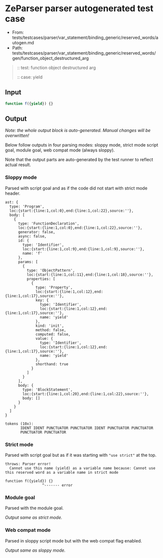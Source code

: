 # ZeParser parser autogenerated test case

- From: tests/testcases/parser/var_statement/binding_generic/reserved_words/autogen.md
- Path: tests/testcases/parser/var_statement/binding_generic/reserved_words/gen/function_object_destructured_arg

> :: test: function object destructured arg
>
> :: case: yield

## Input


`````js
function f({yield}) {}
`````

## Output

_Note: the whole output block is auto-generated. Manual changes will be overwritten!_

Below follow outputs in four parsing modes: sloppy mode, strict mode script goal, module goal, web compat mode (always sloppy).

Note that the output parts are auto-generated by the test runner to reflect actual result.

### Sloppy mode

Parsed with script goal and as if the code did not start with strict mode header.

`````
ast: {
  type: 'Program',
  loc:{start:{line:1,col:0},end:{line:1,col:22},source:''},
  body: [
    {
      type: 'FunctionDeclaration',
      loc:{start:{line:1,col:0},end:{line:1,col:22},source:''},
      generator: false,
      async: false,
      id: {
        type: 'Identifier',
        loc:{start:{line:1,col:9},end:{line:1,col:9},source:''},
        name: 'f'
      },
      params: [
        {
          type: 'ObjectPattern',
          loc:{start:{line:1,col:11},end:{line:1,col:18},source:''},
          properties: [
            {
              type: 'Property',
              loc:{start:{line:1,col:12},end:{line:1,col:17},source:''},
              key: {
                type: 'Identifier',
                loc:{start:{line:1,col:12},end:{line:1,col:17},source:''},
                name: 'yield'
              },
              kind: 'init',
              method: false,
              computed: false,
              value: {
                type: 'Identifier',
                loc:{start:{line:1,col:12},end:{line:1,col:17},source:''},
                name: 'yield'
              },
              shorthand: true
            }
          ]
        }
      ],
      body: {
        type: 'BlockStatement',
        loc:{start:{line:1,col:20},end:{line:1,col:22},source:''},
        body: []
      }
    }
  ]
}

tokens (10x):
       IDENT IDENT PUNCTUATOR PUNCTUATOR IDENT PUNCTUATOR PUNCTUATOR
       PUNCTUATOR PUNCTUATOR
`````

### Strict mode

Parsed with script goal but as if it was starting with `"use strict"` at the top.

`````
throws: Parser error!
  Cannot use this name (yield) as a variable name because: Cannot use this reserved word as a variable name in strict mode

function f({yield}) {}
                 ^------- error
`````


### Module goal

Parsed with the module goal.

_Output same as strict mode._

### Web compat mode

Parsed in sloppy script mode but with the web compat flag enabled.

_Output same as sloppy mode._
